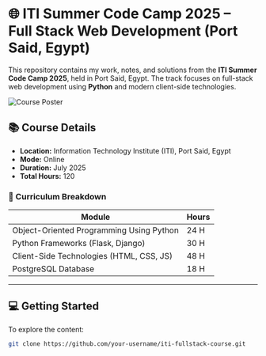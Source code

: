 # 🌐 ITI Summer Code Camp 2025 – Full Stack Web Development (Port Said, Egypt)

This repository contains my work, notes, and solutions from the **ITI Summer Code Camp 2025**, held in Port Said, Egypt. The track focuses on full-stack web development using **Python** and modern client-side technologies.

![Course Poster](./assets/summer-code-camp-2025.png)

## 📚 Course Details

- **Location:** Information Technology Institute (ITI), Port Said, Egypt
- **Mode:** Online
- **Duration:** July 2025
- **Total Hours:** 120

### 📌 Curriculum Breakdown

| Module                                   | Hours |
|------------------------------------------|-------|
| Object-Oriented Programming Using Python | 24 H  |
| Python Frameworks (Flask, Django)        | 30 H  |
| Client-Side Technologies (HTML, CSS, JS) | 48 H  |
| PostgreSQL Database                      | 18 H  |

---

## 💻 Getting Started

To explore the content:

```bash
git clone https://github.com/your-username/iti-fullstack-course.git
